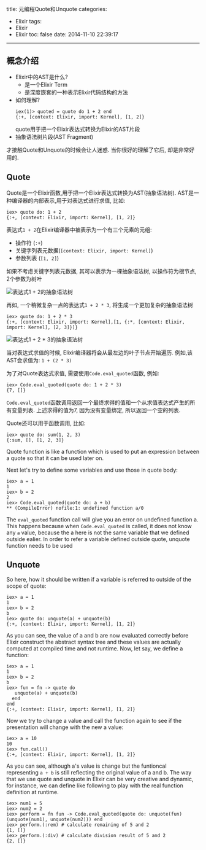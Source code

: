 title: 元编程Quote和Unquote
categories:
  - Elixir
tags:
  - Elixir
  - Elixir
toc: false
date: 2014-11-10 22:39:17
---

## 概念介绍

- Elixir中的AST是什么?
    - 是一个Elixir Term
    - 是深度嵌套的一种表示Elixir代码结构的方法
- 如何理解?
    ```
    iex(1)> quoted = quote do 1 + 2 end
    {:+, [context: Elixir, import: Kernel], [1, 2]}
    ```
    quote用于把一个Elixir表达式转换为Elixir的AST片段
- 抽象语法树片段(AST Fragment)

才接触Quote和Unquote的时候会让人迷惑. 当你很好的理解了它后, 却是非常好用的.


<!--
一个典型的应用场景就是自动化的生成代码, 用于处理系统中高度重复性的工作
- 数据库模型对象的生成
依据数据库的定义可以自动化的生成模型对象
-->

## Quote

Quote是一个Elixir函数,用于把一个Elixir表达式转换为AST(抽象语法树). AST是一种编译器的内部表示,用于对表达式进行求值, 比如:

```
iex> quote do: 1 + 2
{:+, [context: Elixir, import: Kernel], [1, 2]}
```

表达式`1 + 2`在Elixir编译器中被表示为一个有三个元素的元组:

- 操作符 (`:+`)
- 关键字列表元数据(`[context: Elixir, import: Kernel]`)
- 参数列表 (`[1, 2]`)

如果不考虑关键字列表元数据, 其可以表示为一棵抽象语法树, 以操作符为根节点, 2个参数为树叶

![表达式1 + 2的抽象语法树](/assets/images/ast1.png)

再如, 一个稍微复杂一点的表达式`1 + 2 * 3`, 将生成一个更加复杂的抽象语法树

```
iex> quote do: 1 + 2 * 3
{:+, [context: Elixir, import: Kernel],[1, {:*, [context: Elixir, import: Kernel], [2, 3]}]}
```

![表达式1 + 2 * 3的抽象语法树](/assets/images/ast2.png)

当对表达式求值的时候, Elixir编译器将会从最左边的叶子节点开始遍历. 例如,该AST会求值为: `1 + (2 * 3)`

为了对Quote表达式求值, 需要使用`Code.eval_quoted`函数, 例如:

```
iex> Code.eval_quoted(quote do: 1 + 2 * 3)
{7, []}
```

`Code.eval_quoted`函数调用返回一个最终求得的值和一个从求值表达式产生的所有变量列表. 上述求得的值为7, 因为没有变量绑定, 所以返回一个空的列表.

Quote还可以用于函数调用, 比如:

```
iex> quote do: sum(1, 2, 3)
{:sum, [], [1, 2, 3]}
```

Quote function is like a function which is used to put an expression between a quote so that it can be used later on.

Next let's try to define some variables and use those in quote body:

```
iex> a = 1
1
iex> b = 2
2
iex> Code.eval_quoted(quote do: a + b)
** (CompileError) nofile:1: undefined function a/0
```

The `eval_quoted` function call will give you an error on undefined function a. This happens because when
`Code.eval_quoted` is called, it does not know any `a` value, because the a here is not the same variable
that we defined outside ealier. In order to refer a variable defined outside quote, unquote function needs to be used

## Unquote

So here, how it should be written if a variable is referred to outside of the scope of quote:

```
iex> a = 1
1
iex> b = 2
b
iex> quote do: unquote(a) + unquote(b)
{:+, [context: Elixir, import: Kernel], [1, 2]}
```

As you can see, the value of a and b are now evaluated correctly before Elixir construct the abstract syntax tree and
these values are actually computed at compiled time and not runtime. Now, let say, we define a function:

```
iex> a = 1
1
iex> b = 2
b
iex> fun = fn -> quote do
   unquote(a) + unquote(b)
  end
end
{:+, [context: Elixir, import: Kernel], [1, 2]}
```

Now we try to change a value and call the function again to see if the presentation will change with the new a value:

```
iex> a = 10
10
iex> fun.call()
{:+, [context: Elixir, import: Kernel], [1, 2]}
```

As you can see, although a's value is change but the funtioncal representing `a + b` is still reflecting the original
value of a and b. The way that we use quote and unquote in Elixir can be very creative and dynamic, for instance, we
can define like following to play with the real function definition at runtime.

```
iex> num1 = 5
iex> num2 = 2
iex> perform = fn fun -> Code.eval_quoted(quote do: unquote(fun)(unquote(num1), unquote(num2))) end
iex> perform.(:rem) # calculate remaining of 5 and 2
{1, []}
iex> perform.(:div) # calculate division result of 5 and 2
{2, []}
```
